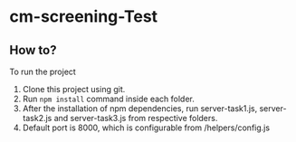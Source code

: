 # cm-screening-Test

## How to?

To run the project <br />
1. Clone this project using git. <br />
2. Run `npm install` command inside each folder. <br />
3. After the installation of npm dependencies, run server-task1.js, server-task2.js and server-task3.js from respective folders. <br />
4. Default port is 8000, which is configurable from /helpers/config.js

